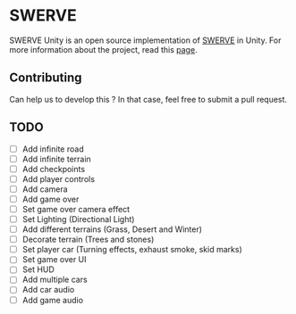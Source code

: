 # SWERVE

SWERVE Unity is an open source implementation of [SWERVE](http://swerve.playcanvas.com/) in Unity. For more information about the project, read this [page](https://forum.playcanvas.com/t/swerve-playcanvas-latest-webgl-game).

## Contributing

Can help us to develop this ? In that case, feel free to submit a pull request.

## TODO

- [ ] Add infinite road
- [ ] Add infinite terrain
- [ ] Add checkpoints
- [ ] Add player controls
- [ ] Add camera
- [ ] Add game over
- [ ] Set game over camera effect
- [ ] Set Lighting (Directional Light)
- [ ] Add different terrains (Grass, Desert and Winter)
- [ ] Decorate terrain (Trees and stones)
- [ ] Set player car (Turning effects, exhaust smoke, skid marks)
- [ ] Set game over UI
- [ ] Set HUD
- [ ] Add multiple cars
- [ ] Add car audio
- [ ] Add game audio
